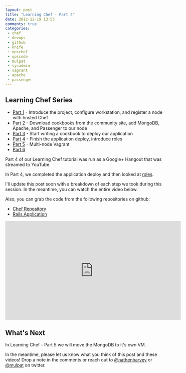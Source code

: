 ```yaml
---
layout: post
title: "Learning Chef - Part 4"
date: 2012-12-19 13:53
comments: true
categories: 
 - chef
 - devops
 - github
 - knife
 - opschef
 - opscode
 - mulpat
 - sysadmin
 - vagrant
 - apache
 - passenger
---
```


## Learning Chef Series

* [Part 1](http://nathenharvey.com/blog/2012/12/06/learning-chef-part-1/) - Introduce the project, configure workstation, and register a node with hosted Chef
* [Part 2](http://nathenharvey.com/blog/2012/12/07/learning-chef-part-2/) - Download cookbooks from the community site, add MongoDB, Apache, and Passenger to our node
* [Part 3](http://nathenharvey.com/blog/2012/12/14/learning-chef-part-3/) - Start writing a cookbook to deploy our application
* [Part 4](http://nathenharvey.com/blog/2012/12/19/learning-chef-part-4/) - Finish the application deploy, introduce roles
* [Part 5](http://nathenharvey.com/blog/2012/12/28/learning-chef-part-5/) - Multi-node Vagrant
* [Part 6](http://nathenharvey.com/blog/2013/01/16/learning-chef-part-6/)

Part 4 of our Learning Chef tutorial was run as a Google+ Hangout that was streamed to YouTube.

In Part 4, we completed the application deploy and then looked at [roles](http://docs.opscode.com/essentials_roles.html).

I'll update this post soon with a breakdown of each step we took during this session.  In the meantime, you can watch the entire video below.

Also, you can grab the code from the following repositories on github:

* [Chef Repository](http://github.com/mulderp/learning-chef)
* [Rails Application](http://github.com/mulderp/chef-demo)

<iframe width="560" height="315" src="http://www.youtube.com/embed/fb4DJJmhUt8" frameborder="0" allowfullscreen></iframe>

## What's Next

In Learning Chef - Part 5 we will move the MongoDB to it's own VM.

In the meantime, please let us know what you think of this post and these videos!  Drop a note in the comments or reach out to [@nathenharvey](https://twitter.com/nathenharvey) or [@mulpat](http://twitter.com/mulpat) on twitter.

